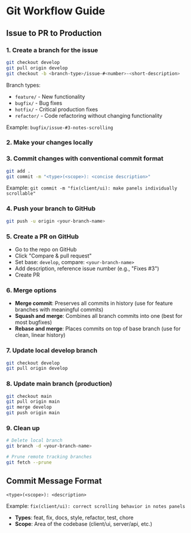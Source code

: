 # Git Workflow Guide

## Issue to PR to Production

### 1. Create a branch for the issue
```bash
git checkout develop
git pull origin develop
git checkout -b <branch-type>/issue-#<number>-<short-description>
```

Branch types:
- `feature/` - New functionality
- `bugfix/` - Bug fixes
- `hotfix/` - Critical production fixes
- `refactor/` - Code refactoring without changing functionality

Example: `bugfix/issue-#3-notes-scrolling`

### 2. Make your changes locally

### 3. Commit changes with conventional commit format
```bash
git add .
git commit -m "<type>(<scope>): <concise description>"
```

Example: `git commit -m "fix(client/ui): make panels individually scrollable"`

### 4. Push your branch to GitHub
```bash
git push -u origin <your-branch-name>
```

### 5. Create a PR on GitHub
- Go to the repo on GitHub
- Click "Compare & pull request"
- Set base: `develop`, compare: `<your-branch-name>`
- Add description, reference issue number (e.g., "Fixes #3")
- Create PR

### 6. Merge options
- **Merge commit**: Preserves all commits in history (use for feature branches with meaningful commits)
- **Squash and merge**: Combines all branch commits into one (best for most bugfixes)
- **Rebase and merge**: Places commits on top of base branch (use for clean, linear history)

### 7. Update local develop branch
```bash
git checkout develop
git pull origin develop
```

### 8. Update main branch (production)
```bash
git checkout main
git pull origin main
git merge develop
git push origin main
```

### 9. Clean up
```bash
# Delete local branch
git branch -d <your-branch-name>

# Prune remote tracking branches
git fetch --prune
```

## Commit Message Format
```
<type>(<scope>): <description>
```

Example: `fix(client/ui): correct scrolling behavior in notes panels`

- **Types**: feat, fix, docs, style, refactor, test, chore
- **Scope**: Area of the codebase (client/ui, server/api, etc.) 